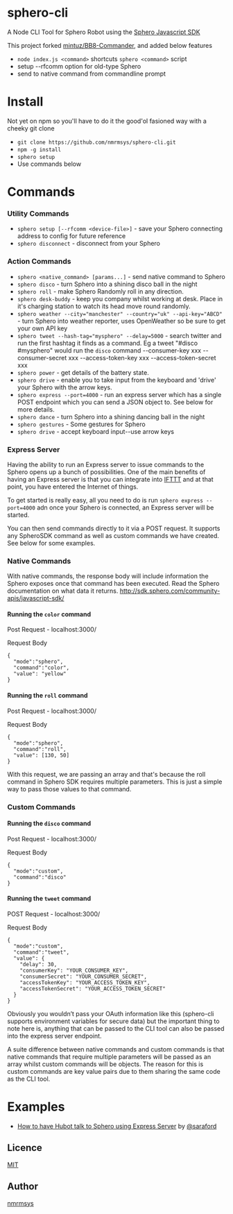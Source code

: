 # sphero-cli
A Node CLI Tool for Sphero Robot using the [Sphero Javascript SDK](http://sdk.sphero.com/community-apis/javascript-sdk/)

This project forked [mintuz/BB8-Commander](https://github.com/mintuz/BB8-Commander), and added below features
* `node index.js <command>` shortcuts `sphero <command>` script 
* setup --rfcomm option for old-type Sphero
* send to native command from commandline prompt

# Install
Not yet on npm so you'll have to do it the good'ol fasioned way with a cheeky git clone

* `git clone https://github.com/nmrmsys/sphero-cli.git`
* `npm -g install`
* `sphero setup`
* Use commands below

# Commands

### Utility Commands
* `sphero setup [--rfcomm <device-file>]` - save your Sphero connecting address to config for future reference
* `sphero disconnect` - disconnect from your Sphero

### Action Commands
* `sphero <native_command> [params...]` - send native command to Sphero
* `sphero disco` - turn Sphero into a shining disco ball in the night
* `sphero roll` - make Sphero Randomly roll in any direction.
* `sphero desk-buddy` - keep you company whilst working at desk. Place in it's charging station to watch its head move round randomly.
* `sphero weather --city="manchester" --country="uk" --api-key="ABCD"` - turn Sphero into weather reporter, uses OpenWeather so be sure to get your own API key
* `sphero tweet --hash-tag="mysphero" --delay=5000` - search twitter and run the first hashtag it finds as a command. Eg a tweet "#disco #mysphero" would run the `disco` command --consumer-key xxx --consumer-secret xxx --access-token-key xxx --access-token-secret xxx
* `sphero power` - get details of the battery state.
* `sphero drive` - enable you to take input from the keyboard and 'drive' your Sphero with the arrow keys.
* `sphero express --port=4000` - run an express server which has a single POST endpoint which you can send a JSON object to. See below for more details.
* `sphero dance` - turn Sphero into a shining dancing ball in the night
* `sphero gestures` - Some gestures for Sphero
* `sphero drive` - accept keyboard input--use arrow keys

### Express Server

Having the ability to run an Express server to issue commands to the Sphero opens up a bunch of possibilities. One of the main benefits of having an Express server is that you can integrate into [IFTTT](https://ifttt.com/) and at that point, you have entered the Internet of things.

To get started is really easy, all you need to do is run `sphero express --port=4000` adn once your Sphero is connected, an Express server will be started.

You can then send commands directly to it via a POST request. It supports any SpheroSDK command as well as custom commands we have created. See below for some examples.

### Native Commands

With native commands, the response body will include information the Sphero exposes once that command has been executed. Read the Sphero documentation on what data it returns. http://sdk.sphero.com/community-apis/javascript-sdk/

#### Running the `color` command

Post Request - localhost:3000/

Request Body

```
{
  "mode":"sphero",
  "command":"color",
  "value": "yellow"
}
```

#### Running the `roll` command

Post Request - localhost:3000/

Request Body

```
{
  "mode":"sphero",
  "command":"roll",
  "value": [130, 50]
}
```

With this request, we are passing an array and that's because the roll command in Sphero SDK requires multiple parameters. This is just a simple way to pass those values to that command.

### Custom Commands

#### Running the `disco` command

Post Request - localhost:3000/

Request Body

```
{
  "mode":"custom",
  "command":"disco"
}
```

#### Running the `tweet` command

POST Request - localhost:3000/

Request Body

```
{
  "mode":"custom",
  "command":"tweet",
  "value": {
    "delay": 30,
    "consumerKey": "YOUR_CONSUMER_KEY",
    "consumerSecret": "YOUR_CONSUMER_SECRET",
    "accessTokenKey": "YOUR_ACCESS_TOKEN_KEY",
    "accessTokenSecret": "YOUR_ACCESS_TOKEN_SECRET"
  }
}
```

Obviously you wouldn’t pass your OAuth information like this (sphero-cli supports environment variables for secure data) but the important thing to note here is, anything that can be passed to the CLI tool can also be passed into the express server endpoint.

A suite difference between native commands and custom commands is that native commands that require multiple parameters will be passed as an array whilst custom commands will be objects. The reason for this is custom commands are key value pairs due to them sharing the same code as the CLI tool.

# Examples
* [How to have Hubot talk to Sphero using Express Server](https://medium.com/@saraford/how-to-have-hubot-in-slack-send-commands-to-bb-8-700d2f3c953d) by [@saraford](https://github.com/saraford)

## Licence
[MIT](http://opensource.org/licenses/mit-license.php)

## Author
[nmrmsys](https://github.com/nmrmsys)
